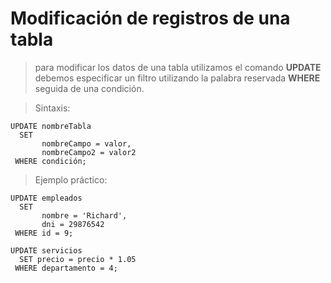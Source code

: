 # Modificación de registros de una tabla

> para modificar los datos de una tabla utilizamos el comando **UPDATE**
> debemos especificar un filtro utilizando la palabra reservada **WHERE** seguida de una condición.

> Sintaxis:  

    UPDATE nombreTabla  
      SET  
           nombreCampo = valor,  
           nombreCampo2 = valor2  
     WHERE condición;  

> Ejemplo práctico: 

    UPDATE empleados  
      SET  
           nombre = 'Richard',  
           dni = 29876542  
     WHERE id = 9;  

    UPDATE servicios  
      SET precio = precio * 1.05    
     WHERE departamento = 4;  

